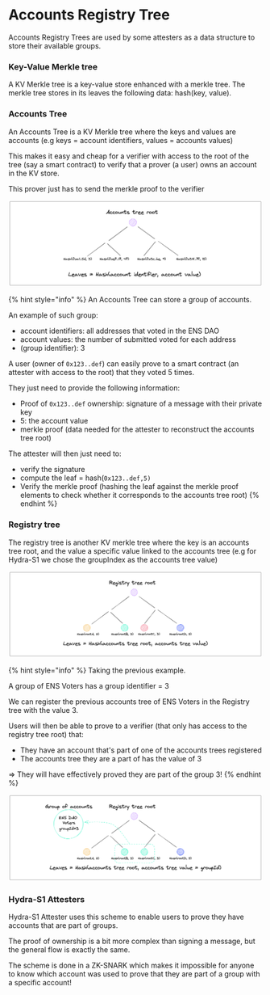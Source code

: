 # Accounts Registry Tree

Accounts Registry Trees are used by some attesters as a data structure to store their available groups.

### Key-Value Merkle tree

A KV Merkle tree is a key-value store enhanced with a merkle tree. The merkle tree stores in its leaves the following data: hash(key, value).

### Accounts Tree

An Accounts Tree is a KV Merkle tree where the keys and values are accounts (e.g keys = account identifiers, values = accounts values)

This makes it easy and cheap for a verifier with access to the root of the tree (say a smart contract) to verify that a prover (a user) owns an account in the KV store.&#x20;

This prover just has to send the merkle proof to the verifier

![Accounts tree structure](<../.gitbook/assets/Merkle Tree1 (3).png>)

{% hint style="info" %}
An Accounts Tree can store a group of accounts.

An example of such group:

* account identifiers:  all addresses that voted in the ENS DAO
* account values: the number of submitted voted for each address
* (group identifier): 3

A user (owner of `0x123..def`) can easily prove to a smart contract (an attester with access to the root) that they voted 5 times.

They just need to provide the following information:

* Proof of `0x123..def` ownership: signature of a message with their private key
* 5: the account value
* merkle proof (data needed for the attester to reconstruct the accounts tree root)

The attester will then just need to:

* verify the signature
* compute the leaf = hash(`0x123..def,5)`
* Verify the merkle proof (hashing the leaf against the merkle proof elements to check whether it corresponds to the accounts tree root)
{% endhint %}

### Registry tree

The registry tree is another KV merkle tree where the key is an accounts tree root, and the value a specific value linked to the accounts tree (e.g for Hydra-S1 we chose the groupIndex as the accounts tree value)

![Registry tree structure](<../.gitbook/assets/Merkle Tree2.png>)

{% hint style="info" %}
Taking the previous example.&#x20;

A group of ENS Voters has a group identifier = 3

We can register the previous accounts tree of ENS Voters in the Registry tree with the value 3.

Users will then be able to prove to a verifier (that only has access to the registry tree root) that:

* They have an account that's part of one of the accounts trees registered
* The accounts tree they are a part of has the value of 3

\=> They will have effectively proved they are part of the group 3!
{% endhint %}

![Registry tree structure](<../.gitbook/assets/Merkle Tree3.png>)

### Hydra-S1 Attesters

Hydra-S1 Attester uses this scheme to enable users to prove they have accounts that are part of groups.

The proof of ownership is a bit more complex than signing a message, but the general flow is exactly the same.

The scheme is done in a ZK-SNARK which makes it impossible for anyone to know which account was used to prove that they are part of a group with a specific account!
